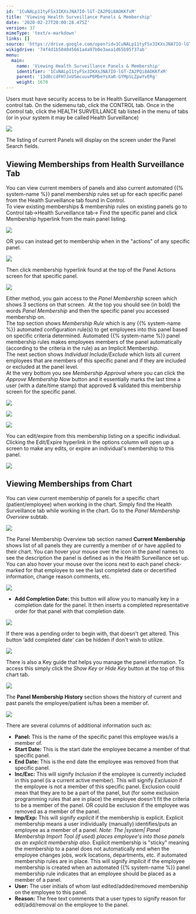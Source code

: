 ```yaml
---
id: '1CuNALp11tyFSx3IKXsJNA7IO-lGT-ZA2PQi8AOKKfxM'
title: 'Viewing Health Surveillance Panels & Membership'
date: '2020-02-27T20:00:28.475Z'
version: 37
mimeType: 'text/x-markdown'
links: []
source: 'https://drive.google.com/open?id=1CuNALp11tyFSx3IKXsJNA7IO-lGT-ZA2PQi8AOKKfxM'
wikigdrive: '74f4d1b504045661a4a97b0e3aea1d65b95f37ab'
menu:
  main:
    name: 'Viewing Health Surveillance Panels & Membership'
    identifier: '1CuNALp11tyFSx3IKXsJNA7IO-lGT-ZA2PQi8AOKKfxM'
    parent: '13d8ccdFH7JxUSmcuuvP6MbeYsXaR-GYMpSLZpwYvERg'
    weight: 1670
---
```

Users must have security access to be in Health Surveillance Management control tab. On the sidemenu tab, click the CONTROL tab. Once in the Control tab, click the HEALTH SURVEILLANCE tab listed in the menu of tabs (or in your system it may be called Health Surveillance)
  
![](../viewing-health-surveillance-panels-and-membership.assets/8559017c3985006ba5394aa58ece891b.png)  

The listing of current Panels will display on the screen under the Panel Search fields.
  
## Viewing Memberships from Health Surveillance Tab  
  
You can view current members of panels and also current automated {{% system-name %}} panel membership rules set up for each specific panel from the Health Surveillance tab found in Control.  
To view existing memberships & membership rules on existing panels go to Control tab→Health Surveillance tab→ Find the specific panel and click Membership hyperlink from the main panel listing.
  
![](../viewing-health-surveillance-panels-and-membership.assets/152a405ed9a290c61e3e0c92d6b0a89b.png)  

OR you can instead get to membership when in the "actions" of any specific panel.
  
![](../viewing-health-surveillance-panels-and-membership.assets/77a42aa6472c44394ac6ccf2b6b16060.png)  

Then click membership hyperlink found at the top of the Panel Actions screen for that specific panel.
  
![](../viewing-health-surveillance-panels-and-membership.assets/c83548f64fa11f29ef66d91e6a07c099.png)  

Either method, you gain access to the *Panel Membership* screen which shows 3 sections on that screen.  At the top you should see (in bold) the words *Panel Membership* and then the specific panel you accessed membership on.  
The top section shows *Membership Rule* which is any {{% system-name %}} automated configuration rule(s) to get employees into this panel based on specific criteria determined. Automated {{% system-name %}} panel membership rules makes employees members of the panel automatically (according to the criteria in the rule) as an Implicit Membership.  
The next section shows *Individual Include/Exclude* which lists all current employees that are members of this specific panel and if they are included or excluded at the panel level.  
At the very bottom you see *Membership Approval* where you can click the *Approve Membership Now* button and it essentially marks the last time a user (with a date/time stamp) that approved & validated this membership screen for the specific panel.
  
![](../viewing-health-surveillance-panels-and-membership.assets/cd68d728f51233aa305b4aaf45636bd0.png)  

  
![](../viewing-health-surveillance-panels-and-membership.assets/1b37f7cfecb3446d1393db006c5dfc0b.png)  

  
![](../viewing-health-surveillance-panels-and-membership.assets/36e7c80710bf2e27c7c2e3f47c5870bd.png)  

You can edit/expire from this membership listing on a specific individual. Clicking the Edit/Expire hyperlink in the options column will open up a screen to make any edits, or expire an individual's membership to this panel.
  
![](../viewing-health-surveillance-panels-and-membership.assets/8114fb1d16052112a34c523b4bc44c73.png)  

  
## Viewing Memberships from Chart  
  
You can view current membership of panels for a specific chart (patient/employee) when working in the chart. Simply find the Health Surveillance tab while working in the chart. Go to the *Panel Membership Overview* subtab.
  
![](../viewing-health-surveillance-panels-and-membership.assets/85bd227308c74cc13f998a12e7616ade.png)  

The Panel Membership Overview tab section named **Current Membership** shows list of all panels they are currently a member of or have applied to their chart. You can hover your mouse over the icon in the panel names to see the description the panel is defined as in the Health Surveillance set up. You can also hover your mouse over the icons next to each panel check-marked for that employee to see the last completed date or decertified information, change reason comments, etc.
  
![](../viewing-health-surveillance-panels-and-membership.assets/9810266721eae55384813a5e942e1fc8.png)  

* <strong>Add Completion Date:</strong> this button will allow you to manually key in a completion date for the panel. It then inserts a completed representative order for that panel with that completion date.
  
![](../viewing-health-surveillance-panels-and-membership.assets/56ca0bd126e92b0826af0ab7943280db.png)  

If there was a pending order to begin with, that doesn't get altered. This button ‘add completed date' can be hidden if don't wish to utilize.
  
![](../viewing-health-surveillance-panels-and-membership.assets/2f8bdcad5e282b0f1dc4cd28ccbefb95.png)  

There is also a Key guide that helps you manage the panel information. To access this simply click the *Show Key* or *Hide Key* button at the top of this chart tab.
  
![](../viewing-health-surveillance-panels-and-membership.assets/1661f5f792421cd9e4e916e6fd097d47.png)  

The **Panel Membership History** section shows the history of current and past panels the employee/patient is/has been a member of.
  
![](../viewing-health-surveillance-panels-and-membership.assets/12a92bdfb08337233e38a7276fd79e39.png)  

There are several columns of additional information such as:
* <strong>Panel:</strong> This is the name of the specific panel this employee was/is a member of.
* <strong>Start Date:</strong> This is the start date the employee became a member of that specific panel.
* <strong>End Date:</strong> This is the end date the employee was removed from that specific panel.
* <strong>Inc/Exc:</strong> This will signify <em>Inclusion</em> if the employee is currently included in this panel (is a current active member). This will signify <em>Exclusion</em> if the employee is not a member of this specific panel. Exclusion could mean that they are to be a part of the panel, but (for some exclusion programming rules that are in place) the employee doesn't fit the criteria to be a member of the panel. OR could be exclusion if the employee was removed as a member of the panel.
* <strong>Imp/Exp:</strong> This will signify <em>explicit</em> if the membership is explicit. Explicit membership means a user individually (manually) identifies/puts an employee as a member of a panel. <em>Note: The |system| Panel Membership Import Tool (if used) places employee's into those panels as an explicit membership also.</em> Explicit membership is "sticky" meaning the membership to a panel does not automatically end when the employee changes jobs, work locations, departments, etc. if automated membership rules are in place. This will signify <em>implicit</em> if the employee membership is created when an automated {{% system-name %}} panel membership rule indicates that an employee should be placed as a member of a panel.
* <strong>User:</strong> The user initials of whom last edited/added/removed membership on the employee to this panel.
* <strong>Reason:</strong> The free text comments that a user types to signify reason for edit/add/removal on the employee to the panel.
